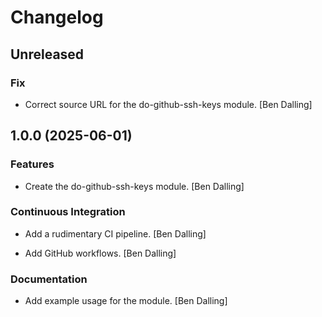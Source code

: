 # Changelog


## Unreleased

### Fix

* Correct source URL for the do-github-ssh-keys module. [Ben Dalling]


## 1.0.0 (2025-06-01)

### Features

* Create the do-github-ssh-keys module. [Ben Dalling]

### Continuous Integration

* Add a rudimentary CI pipeline. [Ben Dalling]

* Add GitHub workflows. [Ben Dalling]

### Documentation

* Add example usage for the module. [Ben Dalling]



